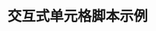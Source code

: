 ---
layout: article
title: 交互式单元格脚本示例
description: 
  - 该脚本能让您通过点击交互式表中的单元格，管理多个可视化看板，并相互之间进行切换。
lang: cn
weight: 50
isDraft: false
ref: Script_Cell_Tab
category:
  - Script
  - Scripting
image: Script_Cell_Tab_EN.png
download: Script_Cell_Tab_EN - CN.pbmx
overview_description:
overview_benefits:
overview_data_sources:
---